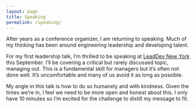 ```yaml
---
layout: page
title: Speaking
permalink: /speaking/
---
```


After years as a conference organizer, I am returning to speaking. Much of my thinking has been around engineering leadership and developing talent.

For my first leadership talk, I’m thrilled to be speaking at [LeadDev New York](https://leaddev.com/leaddev-new-york/agenda) this September. I’ll be covering a critical but rarely discussed topic, managing out. This is a fundamental skill for managers but it’s often not done well. It’s uncomfortable and many of us avoid it as long as possible.

My angle in this talk is how to do so humanely and with kindness. Given the times we’re in, I feel we need to be more open and honest about this. I only have 10 minutes so I’m excited for the challenge to distill my message to fit.
